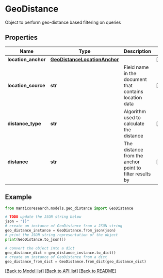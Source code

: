 # GeoDistance

Object to perform geo-distance based filtering on queries

## Properties

Name | Type | Description | Notes
------------ | ------------- | ------------- | -------------
**location_anchor** | [**GeoDistanceLocationAnchor**](GeoDistanceLocationAnchor.md) |  | [optional] 
**location_source** | **str** | Field name in the document that contains location data | [optional] 
**distance_type** | **str** | Algorithm used to calculate the distance | [optional] 
**distance** | **str** | The distance from the anchor point to filter results by | [optional] 

## Example

```python
from manticoresearch.models.geo_distance import GeoDistance

# TODO update the JSON string below
json = "{}"
# create an instance of GeoDistance from a JSON string
geo_distance_instance = GeoDistance.from_json(json)
# print the JSON string representation of the object
print(GeoDistance.to_json())

# convert the object into a dict
geo_distance_dict = geo_distance_instance.to_dict()
# create an instance of GeoDistance from a dict
geo_distance_from_dict = GeoDistance.from_dict(geo_distance_dict)
```
[[Back to Model list]](../README.md#documentation-for-models) [[Back to API list]](../README.md#documentation-for-api-endpoints) [[Back to README]](../README.md)


